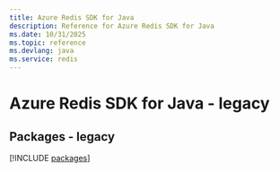 ```yaml
---
title: Azure Redis SDK for Java
description: Reference for Azure Redis SDK for Java
ms.date: 10/31/2025
ms.topic: reference
ms.devlang: java
ms.service: redis
---
```

# Azure Redis SDK for Java - legacy
## Packages - legacy
[!INCLUDE [packages](redis-index.md)]